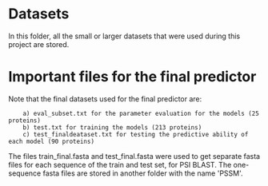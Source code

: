# Datasets


In this folder, all the small or larger datasets that were used during this project are stored. 

# Important files for the final predictor

Note that the final datasets used for the final predictor are: 

		
		a) eval_subset.txt for the parameter evaluation for the models (25 proteins)
		b) test.txt for training the models (213 proteins)
		c) test_finaldeataset.txt for testing the predictive ability of each model (90 proteins)


The files train_final.fasta and test_final.fasta were used to get separate fasta files for each sequence of the train and test set,
for PSI BLAST. The one-sequence fasta files are stored in another folder with the name 'PSSM'.
